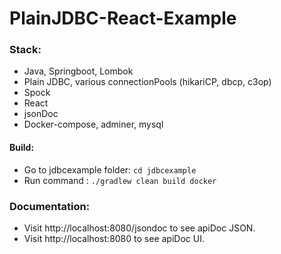 # PlainJDBC-React-Example

### Stack:
* Java, Springboot, Lombok
* Plain JDBC, various connectionPools (hikariCP, dbcp, c3op) 
* Spock
* React
* jsonDoc
* Docker-compose, adminer, mysql

#### Build:
* Go to jdbcexample folder: `cd jdbcexample`
* Run command : `./gradlew clean build docker`

### Documentation:
* Visit http://localhost:8080/jsondoc to see apiDoc JSON.
* Visit http://localhost:8080 to see apiDoc UI.